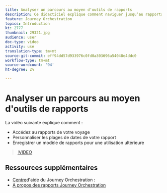 ```yaml
---
title: Analyser un parcours au moyen d'outils de rapports
description: Ce didacticiel explique comment naviguer jusqu’au rapports de votre voyage, comment personnaliser des plages de dates pour votre rapport et comment enregistrer un modèle de rapports pour une utilisation ultérieure.
feature: Journey Orchestration
topics: Introduction
kt: 2777
thumbnail: 29321.jpg
audience: user
doc-type: video
activity: use
translation-type: tm+mt
source-git-commit: eff94dd57d933976c0fd0a303696a54048e4ddc0
workflow-type: tm+mt
source-wordcount: '94'
ht-degree: 2%

---
```



# Analyser un parcours au moyen d&#39;outils de rapports

La vidéo suivante explique comment :

* Accédez au rapports de votre voyage
* Personnaliser les plages de dates de votre rapport
* Enregistrer un modèle de rapports pour une utilisation ultérieure

>[!VIDEO](https://video.tv.adobe.com/v/29321?quality=12)

## Ressources supplémentaires

* [Centre](https://docs.adobe.com/content/help/en/journeys/using/journey-orchestration-home.html)d&#39;aide du Journey Orchestration :
* [A propos des rapports Journey Orchestration](https://docs.adobe.com/content/help/en/journeys/using/journey-reports/about-journey-reports.html)
